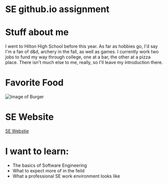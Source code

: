 # SE github.io assignment

# Stuff about me

I went to Hilton High School before this year. As far as hobbies go, I'd say I'm a fan of d&d, archery in the fall, as well as games. I currently work two jobs to fund my way through college, one at a bar, the other at a pizza place. There isn't much else to me, really, so I'll leave my introduction there.


# Favorite Food
![Image of Burger](http://www.seriouseats.com/images/2015/06/20150612-vegetarian-burger-recap-04-1500x1125.jpg)

# SE Website
[SE Webstie](https://www.rit.edu/computing/department-software-engineering)

# I want to learn:
- The basics of Software Engineering
- What to expect more of in the feild
- What a professional SE work environment looks like
